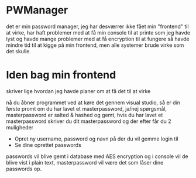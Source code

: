 # PWManager
det er min password manager, jeg har desværrer ikke fået min "frontend" til at virke, har haft problemer med at få min console til at printe som jeg havde lyst og havde mange problemer med at få encryption til at fungere så havde mindre tid til at kigge på min frontend, men alle systemer brude virke som det skulle.

# Iden bag min frontend
skriver lige hvordan jeg havde planer om at få det til at virke

nå du åbner programmet ved at køre det gennem visual studio, så er din første promt om du har lavet et masterpassword, ja/nej spørgsmål, masterpassword er salted & hashed og gemt, hvis du har lavet et masterpassword skriver du dit masterpassword og der efter får du 2 muligheder

- Opret ny username, password og navn på der du vil gemme login til
- Se dine oprettet passwords

passwords vil blive gemt i database med AES encryption og i console vil de blive vist i plain text, masterpassword vil være det som låser dine passwords op.

